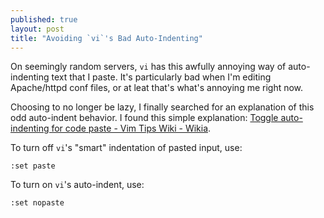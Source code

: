 ```yaml
---
published: true
layout: post
title: "Avoiding `vi`'s Bad Auto-Indenting"
---
```


On seemingly random servers, `vi` has this awfully annoying way of auto-indenting text that I paste. It's particularly bad when I'm editing Apache/httpd conf files, or at leat that's what's annoying me right now.

Choosing to no longer be lazy, I finally searched for an explanation of this odd auto-indent behavior. I found this simple explanation: [Toggle auto-indenting for code paste - Vim Tips Wiki - Wikia](http://vim.wikia.com/wiki/Toggle_auto-indenting_for_code_paste).

To turn off `vi`'s "smart" indentation of pasted input, use:

```
:set paste
```

To turn on `vi`'s auto-indent, use:

```
:set nopaste
```

